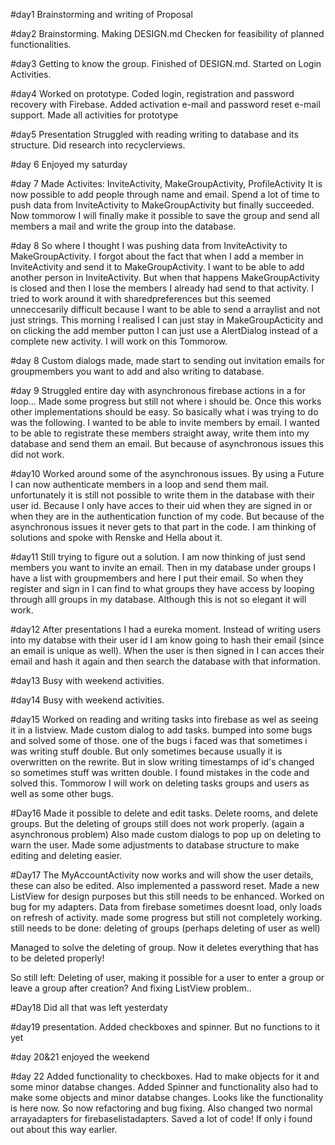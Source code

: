 #day1
Brainstorming and writing of Proposal

#day2
Brainstorming. Making DESIGN.md
Checken for feasibility of planned functionalities.

#day3
Getting to know the group.
Finished of DESIGN.md.
Started on Login Activities.

#day4
Worked on prototype. 
Coded login, registration and password recovery with Firebase. Added activation e-mail and password reset e-mail support.
Made all activities for prototype

#day5 
Presentation
Struggled with reading writing to database and its structure.
Did research into recyclerviews.

#day 6
Enjoyed my saturday

#day 7
Made Activites: InviteActivity, MakeGroupActivity, ProfileActivity
It is now possible to add people through name and email.
Spend a lot of time to push data from InviteActivity to MakeGroupActivity but finally succeeded.
Now tommorow I will finally make it possible to save the group and send all members a mail and write the group into the database.

#day 8
So where I thought I was pushing data from InviteActivity to MakeGroupActivity.
I forgot about the fact that when I add a member in InviteActivity and send it to MakeGroupActivity. I want to be able to add another person in InviteActivity. But when that happens MakeGroupActivity is closed and then I lose the members I already had send to that activity. I tried to work around it with sharedpreferences but this seemed unneccesarily difficult because I want to be able to send a arraylist and not just strings. This morning I realised I can just stay in MakeGroupActicity and on clicking the add member putton I can just use a AlertDialog instead of a complete new activity.
I will work on this Tommorow.

#day 8
Custom dialogs made, made start to sending out invitation emails for groupmembers you want to add and also writing to database.

#day 9
Struggled entire day with asynchronous firebase actions in a for loop...  Made some progress but still not where i should be.
Once this works other implementations should be easy. So basically what i was trying to do was the following. I wanted to be able to invite members by email. I wanted to be able to registrate these members straight away, write them into my database and send them an email. But because of asynchronous issues this did not work.

#day10
Worked around some of the asynchronous issues. By using a Future I can now authenticate members in a loop and send them mail. unfortunately it is still not possible to write them in the database with their user id. Because I only have acces to their uid when they are signed in or when they are in the authentication function of my code. But because of the asynchronous issues it never gets to that part in the code. I am thinking of solutions and spoke with Renske and Hella about it.

#day11
Still trying to figure out a solution. I am now thinking of just send members you want to invite an email. Then in my database under groups I have a list with groupmembers and here I put their email. So when they register and sign in I can find to what groups they have access by looping through alll groups in my database. Although this is not so elegant it will work.

#day12
After presentations I had a eureka moment. Instead of writing users into my databse with their user id I am know going to hash their email (since an email is unique as well). When the user is then signed in I can acces their email and hash it again and then search the database with that information.

#day13
Busy with weekend activities.

#day14
Busy with weekend activities.

#day15
Worked on reading and writing tasks into firebase as wel as seeing it in a listview. Made custom dialog to add tasks.
bumped into some bugs and solved some of those. one of the bugs i faced was that sometimes i was writing stuff double.
But only sometimes because usually it is overwritten on the rewrite. But in slow writing timestamps of id's changed so sometimes stuff was written double. I found mistakes in the code and solved this.
Tommorow I will work on deleting tasks groups and users as well as some other bugs.

#Day16
Made it possible to delete and edit tasks.
Delete rooms, and delete groups. But the deleting of groups still does not work properly. (again a asynchronous problem)
Also made custom dialogs to pop up on deleting to warn the user.
Made some adjustments to database structure to make editing and deleting easier.

#Day17
The MyAccountActivity now works and will show the user details, these can also be edited.
Also implemented a password reset.
Made a new ListView for design purposes but this still needs to be enhanced.
Worked on bug for my adapters. Data from firebase sometimes doesnt load, only loads on refresh of activity.
made some progress but still not completely working.
still needs to be done: deleting of groups (perhaps deleting of user as well)

Managed to solve the deleting of group. Now it deletes everything that has to be deleted properly!

So still left: Deleting of user, making it possible for a user to enter a group or leave a group after creation?
And fixing ListView problem..

#Day18
Did all that was left yesterdaty

#day19 
presentation. Added checkboxes and spinner. But no functions to it yet

#day 20&21 enjoyed the weekend

#day 22
Added functionality to checkboxes. Had to make objects for it and some minor databse changes.
Added Spinner and functionality also had to make some objects and minor databse changes.
Looks like the functionality is here now. So now refactoring and bug fixing.
Also changed two normal arrayadapters for firebaselistadapters. Saved a lot of code!
If only i found out about this way earlier.




